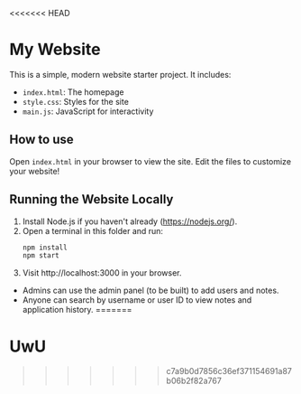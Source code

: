 <<<<<<< HEAD
# My Website

This is a simple, modern website starter project. It includes:
- `index.html`: The homepage
- `style.css`: Styles for the site
- `main.js`: JavaScript for interactivity

## How to use
Open `index.html` in your browser to view the site. Edit the files to customize your website!

## Running the Website Locally

1. Install Node.js if you haven't already (https://nodejs.org/).
2. Open a terminal in this folder and run:
   ```sh
   npm install
   npm start
   ```
3. Visit http://localhost:3000 in your browser.

- Admins can use the admin panel (to be built) to add users and notes.
- Anyone can search by username or user ID to view notes and application history.
=======
# UwU
>>>>>>> c7a9b0d7856c36ef371154691a87b06b2f82a767
